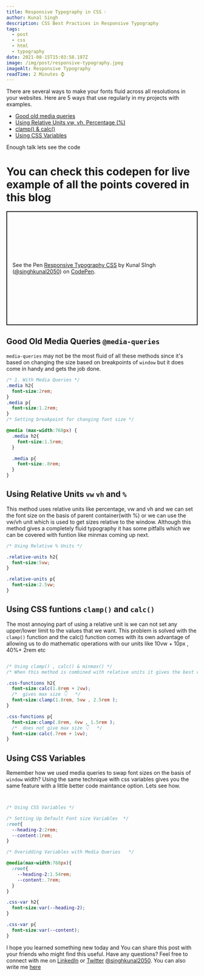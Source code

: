 ```yaml
---
title: Responsive Typography in CSS 💧
author: Kunal Singh
description: CSS Best Practices in Responsive Typography
tags:
  - post
  - css
  - html
  - typography
date: 2021-08-15T15:03:58.197Z
image: /img/post/responsive-typography.jpeg
imageAlt: Responsive Typography
readTime: 2 Minutes ⌚
---
```

There are several ways to make your fonts fluid across all resolutions in your websites. Here are 5 ways that use regularly in my projects with examples.

* [Good old media queries](#media-queries)
* [Using Relative Units vw, vh, Percentage (%)](#relative-units)
* [clamp() & calc()](#css-functions)
* [Using CSS Variables](#using-css-variables)

Enough talk lets see the code

# You can check this codepen for live example of all the points covered in this blog

<p class="codepen" data-height="300" data-theme-id="dark" data-default-tab="html,result" data-slug-hash="bGWJvXO" data-preview="true" data-user="singhkunal2050" style="height: 300px; box-sizing: border-box; display: flex; align-items: center; justify-content: center; border: 2px solid; margin: 1em 0; padding: 1em;">
  <span>See the Pen <a href="https://codepen.io/singhkunal2050/pen/bGWJvXO">
  Responsive Typography CSS</a> by Kunal SIngh  (<a href="https://codepen.io/singhkunal2050">@singhkunal2050</a>)
  on <a href="https://codepen.io">CodePen</a>.</span>
</p>
<script async src="https://cpwebassets.codepen.io/assets/embed/ei.js"></script>

<div id="media-queries">

## Good Old Media Queries `@media-queries`

`media-queries` may not be the most fluid of all these methods since it's based on changing the size based on breakpoints of `window` but it does come in handy and gets the job done.

```css
/* 1. With Media Queries */
.media h2{
  font-size:2rem;
}
.media p{
  font-size:1.2rem;
}
/* Setting breakpoint for changing font size */

@media (max-width:768px) {
  .media h2{
    font-size:1.5rem;
  }

  .media p{
    font-size:.8rem;
  }
}

```

</div>

<div id="relative-units">

## Using Relative Units `vw` `vh` and `%`

This method uses relative units like percentage, vw and vh and we can set the font size on the basis of parent container(with %) or we can use the vw/vh unit which is used to get sizes relative to the window. Although this method gives a completely fluid typography it has some pitfalls which we can be covered with funtion like minmax coming up next.

```css
/* Using Relative % Units */

.relative-units h2{
  font-size:5vw;
}

.relative-units p{
  font-size:2.5vw;
}

```

</div>

<div id="css-functions">

## Using CSS funtions `clamp()` and `calc()`

The most annoying part of using a relative unit is we can not set any upper/lower limit to the values that we want. This problem is solved with the `clamp()` function and the calc() function comes with its own advantage of allowing us to do mathematic operations with our units like 10vw + 10px , 40%+ 2rem etc

```css

/* Using clamp() , calc() & minmax() */
/* When this method is combined with relative units it gives the best results */

.css-functions h2{
  font-size:calc(1.8rem + 2vw);
  /*  gives max size 👇   */
  font-size:clamp(1.8rem, 5vw , 2.5rem );
}

.css-functions p{
  font-size:clamp(.8rem, 4vw , 1.5rem );
  /*  does not give max size 👇   */
  font-size:calc(.7rem + 1vw);        
}


``` 

</div>

<div id="using-css-variables">

## Using CSS Variables 
Remember how we used media queries to swap font sizes on the basis of `window` width? Using the same technique with css variables gives you the same feature with a little better code maintance option. Lets see how.

```css


/* Using CSS Variables */

/* Setting Up Default Font size Variables  */
:root{
  --heading-2:2rem;
  --content:1rem;
}

/* Overidding Variables with Media Queries   */

@media(max-width:768px){
  :root{
    --heading-2:1.54rem;
    --content:.7rem;
  }
}

.css-var h2{
  font-size:var(--heading-2);
}

.css-var p{
  font-size:var(--content);
}

```

</div>

I hope you learned something new today and You can share this post with your friends who might find this useful. Have any questions? Feel free to connect with me on [LinkedIn](//linkedin.com/in/singhkunal2050) or [Twitter](//twitter.com/singhkunal2050)  [@singhkunal2050](/). You can also write me [here](/#contact)